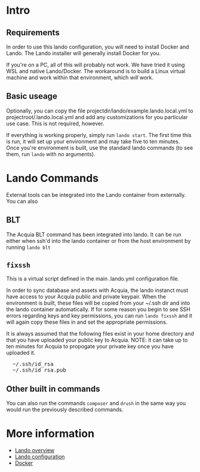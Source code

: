 # Intro

## Requirements

In order to use this lando configuration, you will need to install Docker and
Lando. The Lando installer will generally install Docker for you. 

If you're on a PC, all of this will probably not work. We have tried it using
WSL and native Lando/Docker. The workaround is to build a Linux virtual machine 
and work within that environment, which *will* work.

## Basic useage

Optionally, you can copy the file projectdir/lando/example.lando.local.yml to
projectroot/.lando.local.yml and add any customizations for you particular use
case. This is not required, however.

If everything is working properly, simply run `lando start`. The first time this
is run, it will set up your environment and may take five to ten minutes. Once
you're environment is built, use the standard lando commands (to see them,
run `lando` with no arguments).

# Lando Commands

External tools can be integrated into the Lando container from externally. You
can also

## BLT

The Acquia BLT command has been integrated into lando. It can be run either
when ssh'd into the lando container or from the host environment by running
`lando blt`

## `fixssh`

This is a virtual script defined in the main .lando.yml configuration file.

In order to sync database and assets with Acquia, the lando instanct must
have access to your Acquia public and private keypair. When the environment
is built, these files will be copied from your ~/.ssh dir and into the lando
container automatically. If for some reason you begin to see SSH errors
regarding keys and key permissions, you can run `lando fixssh` and it will
again copy these files in and set the appropriate permissions.

It is always assumed that the following files exist in your home directory
and that you have uploaded your public key to Acquia. NOTE: it can take up to
ten minutes for Acquia to propogate your private key once you have uploaded it.

<pre>
  ~/.ssh/id_rsa 
  ~/.ssh/id_rsa.pub
</pre>

## Other built in commands

You can also run the commands `composer` and `drush` in the same way you would
run the previously described commands.

# More information

* [Lando overview](https://docs.lando.dev/basics/)
* [Lando configuration](https://docs.lando.dev/config/lando.html)
* [Docker](https://www.docker.com/)

